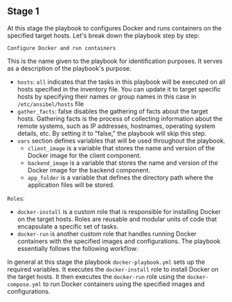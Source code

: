 ## Stage 1
At this stage the playbook to configures Docker and runs containers on the specified target hosts. Let's break down the playbook step by step:

`Configure Docker and run containers`

This is the name given to the playbook for identification purposes. It serves as a description of the playbook's purpose.
- `hosts`: `all` indicates that the tasks in this playbook will be executed on all hosts specified in the inventory file. You can update it to target specific hosts by specifying their names or group names in this case in `/etc/ansibel/hosts` file
- `gather_facts`: false disables the gathering of facts about the target hosts. Gathering facts is the process of collecting information about the remote systems, such as IP addresses, hostnames, operating system details, etc. By setting it to "false," the playbook will skip this step.
- `vars` section defines variables that will be used throughout the playbook.
    - `client_image` is a variable that stores the name and version of the Docker image for the client component.
    - `backend_image` is a variable that stores the name and version of the Docker image for the backend component.
    - `app_folder` is a variable that defines the directory path where the application files will be stored.

`Roles`:
- `docker-install` is a custom role that is responsible for installing Docker on the target hosts. Roles are reusable and modular units of code that encapsulate a specific set of tasks.
- `docker-run` is another custom role that handles running Docker containers with the specified images and configurations.
The playbook essentially follows the following workflow:

In general at this stage the playbook `docker-playbook.yml` sets up the required variables. It executes the `docker-install` role to install Docker on the target hosts. It then executes the `docker-run` role using the `docker-compose.yml` to run Docker containers using the specified images and configurations.
